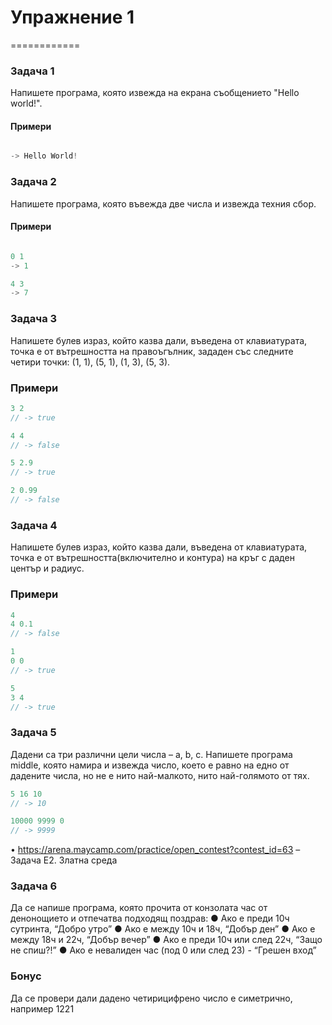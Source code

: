 # Упражнение 1 

============

### Задача 1 ###

Напишете програма, която извежда на екрана съобщението "Hello world!".

#### Примери ####

```c++

-> Hello World!

```

### Задача 2 ###

Напишете програма, която въвежда две числа и извежда техния сбор. 

#### Примери ####

```c++

0 1
-> 1

4 3
-> 7

```

### Задача 3 ###

Напишете булев израз, който казва дали, въведена от клавиатурата, точка е от вътрешността на правоъгълник, зададен със следните четири точки: (1, 1), (5, 1), (1, 3), (5, 3).

### Примери ###

```c++
3 2
// -> true

4 4
// -> false

5 2.9
// -> true

2 0.99
// -> false
```

### Задача 4 ###
 
Напишете булев израз, който казва дали, въведена от клавиатурата, точка е от вътрешността(включително и контура) на кръг с даден център и радиус.

### Примери ###

```c++
4
4 0.1
// -> false

1
0 0
// -> true

5
3 4
// -> true
```

### Задача 5 ###

Дадени са три различни цели числа – a, b, c.
Напишете програма middle, която намира и извежда число, което е равно на едно от
дадените числа, но не е нито най-малкото, нито най-голямото от тях. 

```c++
5 16 10 
// -> 10

10000 9999 0 
// -> 9999 
```

•	https://arena.maycamp.com/practice/open_contest?contest_id=63 – Задача Е2. Златна среда

### Задача 6 ###

Да се напише програма, която прочита от конзолата час от денонощието и
отпечатва подходящ поздрав:
● Ако е преди 10ч сутринта, “Добро утро”
● Ако е между 10ч и 18ч, “Добър ден”
● Ако е между 18ч и 22ч, “Добър вечер”
● Ако е преди 10ч или след 22ч, “Защо не спиш?!”
● Ако е невалиден час (под 0 или след 23) - “Грешен вход”

### Бонус ###

Да се провери дали дадено четирицифрено число е симетрично, например 1221

